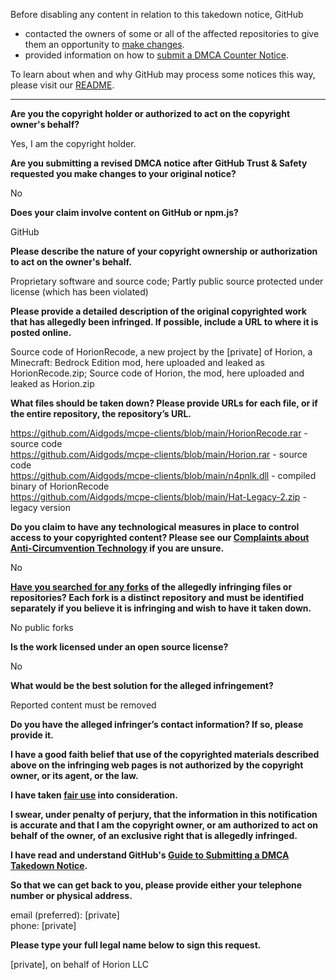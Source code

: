 Before disabling any content in relation to this takedown notice, GitHub
- contacted the owners of some or all of the affected repositories to give them an opportunity to [make changes](https://docs.github.com/en/github/site-policy/dmca-takedown-policy#a-how-does-this-actually-work).
- provided information on how to [submit a DMCA Counter Notice](https://docs.github.com/en/articles/guide-to-submitting-a-dmca-counter-notice).

To learn about when and why GitHub may process some notices this way, please visit our [README](https://github.com/github/dmca/blob/master/README.md#anatomy-of-a-takedown-notice).

---

**Are you the copyright holder or authorized to act on the copyright owner's behalf?**

Yes, I am the copyright holder.

**Are you submitting a revised DMCA notice after GitHub Trust & Safety requested you make changes to your original notice?**

No

**Does your claim involve content on GitHub or npm.js?**

GitHub

**Please describe the nature of your copyright ownership or authorization to act on the owner's behalf.**

Proprietary software and source code; Partly public source protected under license (which has been violated)

**Please provide a detailed description of the original copyrighted work that has allegedly been infringed. If possible, include a URL to where it is posted online.**

Source code of HorionRecode, a new project by the [private] of Horion, a Minecraft: Bedrock Edition mod, here uploaded and leaked as HorionRecode.zip; Source code of Horion, the mod, here uploaded and leaked as Horion.zip

**What files should be taken down? Please provide URLs for each file, or if the entire repository, the repository’s URL.**

https://github.com/Aidgods/mcpe-clients/blob/main/HorionRecode.rar - source code  
https://github.com/Aidgods/mcpe-clients/blob/main/Horion.rar - source code  
https://github.com/Aidgods/mcpe-clients/blob/main/n4pnlk.dll - compiled binary of HorionRecode  
https://github.com/Aidgods/mcpe-clients/blob/main/Hat-Legacy-2.zip - legacy version

**Do you claim to have any technological measures in place to control access to your copyrighted content? Please see our <a href="https://docs.github.com/articles/guide-to-submitting-a-dmca-takedown-notice#complaints-about-anti-circumvention-technology">Complaints about Anti-Circumvention Technology</a> if you are unsure.**

No

**<a href="https://docs.github.com/articles/dmca-takedown-policy#b-what-about-forks-or-whats-a-fork">Have you searched for any forks</a> of the allegedly infringing files or repositories? Each fork is a distinct repository and must be identified separately if you believe it is infringing and wish to have it taken down.**

No public forks

**Is the work licensed under an open source license?**

No

**What would be the best solution for the alleged infringement?**

Reported content must be removed

**Do you have the alleged infringer’s contact information? If so, please provide it.**

**I have a good faith belief that use of the copyrighted materials described above on the infringing web pages is not authorized by the copyright owner, or its agent, or the law.**

**I have taken <a href="https://www.lumendatabase.org/topics/22">fair use</a> into consideration.**

**I swear, under penalty of perjury, that the information in this notification is accurate and that I am the copyright owner, or am authorized to act on behalf of the owner, of an exclusive right that is allegedly infringed.**

**I have read and understand GitHub's <a href="https://docs.github.com/articles/guide-to-submitting-a-dmca-takedown-notice/">Guide to Submitting a DMCA Takedown Notice</a>.**

**So that we can get back to you, please provide either your telephone number or physical address.**

email (preferred): [private]  
phone: [private]  

**Please type your full legal name below to sign this request.**

[private], on behalf of Horion LLC
